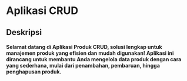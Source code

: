# Aplikasi CRUD #

##  Deskripsi ##

#### Selamat datang di Aplikasi Produk CRUD, solusi lengkap untuk manajemen produk yang efisien dan mudah digunakan! Aplikasi ini dirancang untuk membantu Anda mengelola data produk dengan cara yang sederhana, mulai dari penambahan, pembaruan, hingga penghapusan produk. ####
